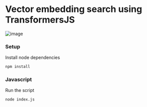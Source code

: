 # Vector embedding search using TransformersJS
![image](https://github.com/lancedb/vectordb-recipes/assets/43097991/41c1dea3-ad28-42c1-969f-a81146f202e9)

### Setup
Install node dependencies
```bash
npm install
```

### Javascript
Run the script
```bash
node index.js
```
